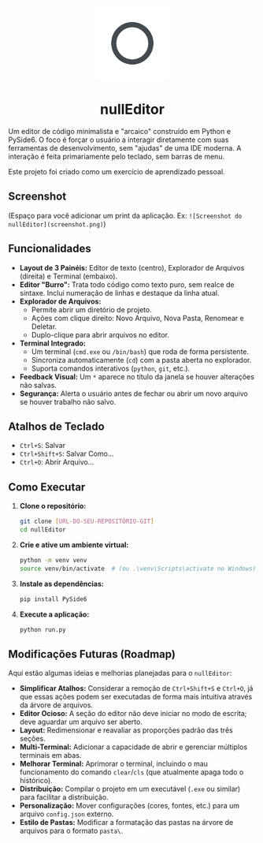 <p align="center">
  <img src="src/resources/icons/app_icon.png" alt="nullEditor Logo" width="150"/>
</p>

<h1 align="center">nullEditor</h1>

Um editor de código minimalista e "arcaico" construído em Python e PySide6. O foco é forçar o usuário a interagir diretamente com suas ferramentas de desenvolvimento, sem "ajudas" de uma IDE moderna. A interação é feita primariamente pelo teclado, sem barras de menu.

Este projeto foi criado como um exercício de aprendizado pessoal.

## Screenshot

(Espaço para você adicionar um print da aplicação. Ex: `![Screenshot do nullEditor](screenshot.png)`)

## Funcionalidades

* **Layout de 3 Painéis:** Editor de texto (centro), Explorador de Arquivos (direita) e Terminal (embaixo).
* **Editor "Burro":** Trata todo código como texto puro, sem realce de sintaxe. Inclui numeração de linhas e destaque da linha atual.
* **Explorador de Arquivos:**
    * Permite abrir um diretório de projeto.
    * Ações com clique direito: Novo Arquivo, Nova Pasta, Renomear e Deletar.
    * Duplo-clique para abrir arquivos no editor.
* **Terminal Integrado:**
    * Um terminal (`cmd.exe` ou `/bin/bash`) que roda de forma persistente.
    * Sincroniza automaticamente (`cd`) com a pasta aberta no explorador.
    * Suporta comandos interativos (`python`, `git`, etc.).
* **Feedback Visual:** Um `*` aparece no título da janela se houver alterações não salvas.
* **Segurança:** Alerta o usuário antes de fechar ou abrir um novo arquivo se houver trabalho não salvo.

## Atalhos de Teclado

* `Ctrl+S`: Salvar
* `Ctrl+Shift+S`: Salvar Como...
* `Ctrl+O`: Abrir Arquivo...

## Como Executar

1.  **Clone o repositório:**
    ```bash
    git clone [URL-DO-SEU-REPOSITÓRIO-GIT]
    cd nullEditor
    ```

2.  **Crie e ative um ambiente virtual:**
    ```bash
    python -m venv venv
    source venv/bin/activate  # (ou .\venv\Scripts\activate no Windows)
    ```

3.  **Instale as dependências:**
    ```bash
    pip install PySide6
    ```

4.  **Execute a aplicação:**
    ```bash
    python run.py
    ```

## Modificações Futuras (Roadmap)

Aqui estão algumas ideias e melhorias planejadas para o `nullEditor`:

* **Simplificar Atalhos:** Considerar a remoção de `Ctrl+Shift+S` e `Ctrl+O`, já que essas ações podem ser executadas de forma mais intuitiva através da árvore de arquivos.
* **Editor Ocioso:** A seção do editor não deve iniciar no modo de escrita; deve aguardar um arquivo ser aberto.
* **Layout:** Redimensionar e reavaliar as proporções padrão das três seções.
* **Multi-Terminal:** Adicionar a capacidade de abrir e gerenciar múltiplos terminais em abas.
* **Melhorar Terminal:** Aprimorar o terminal, incluindo o mau funcionamento do comando `clear`/`cls` (que atualmente apaga todo o histórico).
* **Distribuição:** Compilar o projeto em um executável (`.exe` ou similar) para facilitar a distribuição.
* **Personalização:** Mover configurações (cores, fontes, etc.) para um arquivo `config.json` externo.
* **Estilo de Pastas:** Modificar a formatação das pastas na árvore de arquivos para o formato `pasta\`.
